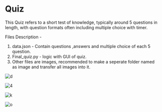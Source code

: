 # Quiz
This Quiz refers to a short test of knowledge, typically around 5 questions in length, with question formats often including multiple choice with timer.


Files Description -
1. data.json - Contain questions ,answers and multiple choice of each 5 question.
2. Final_quiz.py - logic with GUI of quiz.
3. Other files are images, recommended to make a seperate folder named as image and transfer all images into it.


![d](https://github.com/JaiswalShivani/Quiz/assets/109452829/3b827e7b-cd41-4005-ac89-2f4773a125ad)

![4](https://github.com/JaiswalShivani/Quiz/assets/109452829/3d0fd81a-4731-4b1e-8952-f9914c9aec0c)

![k](https://github.com/JaiswalShivani/Quiz/assets/109452829/3262ccd4-afa5-4e09-a0b6-8655fe569bd3)

![o](https://github.com/JaiswalShivani/Quiz/assets/109452829/c30fb8d0-a026-4808-8885-4f05a56cbbb1)

